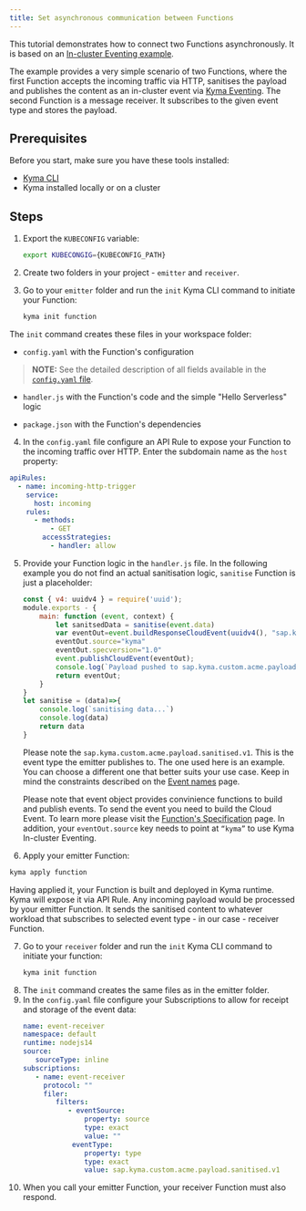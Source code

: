 ```yaml
---
title: Set asynchronous communication between Functions
---
```


This tutorial demonstrates how to connect two Functions asynchronously. It is based on an [In-cluster Eventing example](https://github.com/kyma-project/examples/pull/188).

The example provides a very simple scenario of two Functions, where the first Function accepts the incoming traffic via HTTP, sanitises the payload and publishes the content as an in-cluster event via [Kyma Eventing](https://kyma-project.io/docs/kyma/latest/01-overview/main-areas/eventing/).
The second Function is a message receiver. It subscribes to the given event type and stores the payload.

## Prerequisites

Before you start, make sure you have these tools installed:

- [Kyma CLI](https://github.com/kyma-project/cli)
- Kyma installed locally or on a cluster

## Steps

1. Export the `KUBECONFIG` variable:
   ```bash
   export KUBECONGIG={KUBECONFIG_PATH}
   ```
2. Create two folders in your project - `emitter` and `receiver`.
3. Go to your `emitter` folder and run the `init` Kyma CLI command to initiate your Function:

   ```bash
   kyma init function
    ```

  The `init` command creates these files in your workspace folder:

  - `config.yaml`	with the Function's configuration

>**NOTE:** See the detailed description of all fields available in the [`config.yaml` file](../../05-technical-reference/svls-06-function-configuration-file.md).

  - `handler.js` with the Function's code and the simple "Hello Serverless" logic
  
  - `package.json` with the Function's dependencies

4. In the `config.yaml` file configure an API Rule to expose your Function to the incoming traffic over HTTP. Enter the subdomain name as the `host` property:

  ```yaml
  apiRules:
    - name: incoming-http-trigger
      service:
        host: incoming
      rules:
        - methods:
            - GET
          accessStrategies:
            - handler: allow
  ```

5. Provide your Function logic in the `handler.js` file. In the following example you do not find an actual sanitisation logic, `sanitise` Function is just a placeholder:

   ```js
   const { v4: uuidv4 } = require('uuid');
   module.exports - {
       main: function (event, context) {
           let sanitsedData = sanitise(event.data)
           var eventOut=event.buildResponseCloudEvent(uuidv4(), "sap.kyma.custom.acme.payload.sanitised.v1", sanitisedData);
           eventOut.source="kyma"
           eventOut.specversion="1.0"
           event.publishCloudEvent(eventOut);
           console.log(`Payload pushed to sap.kyma.custom.acme.payload.sanitised.v1`,eventOut)
           return eventOut;
       }
   }
   let sanitise = (data)=>{
       console.log(`sanitising data...`)
       console.log(data)
       return data
   }
   ```
   Please note the `sap.kyma.custom.acme.payload.sanitised.v1`. This is the event type the emitter publishes to. The one used here is an example. You can choose a different one that better suits your use case. Keep in mind the constraints described on the [Event names](https://kyma-project.io/docs/kyma/latest/05-technical-reference/evnt-01-event-names) page.

   Please note that event object provides convinience functions to build and publish events. To send the event you need to build the Cloud Event. To learn more please visit the [Function's Specification](https://kyma-project.io/docs/kyma/latest/05-technical-reference/svls-08-function-specification#event-object-sdk) page. In addition, your `eventOut.source` key needs to point at `“kyma”` to use Kyma In-cluster Eventing.

6. Apply your emitter Function:

  ```bash
  kyma apply function
  ```
   Having applied it, your Function is built and deployed in Kyma runtime. Kyma will expose it via API Rule. Any incoming payload would be processed by your emitter Function. It sends the sanitised content to whatever workload that subscribes to selected event type - in our case - receiver Function.

7. Go to your `receiver` folder and run the `init` Kyma CLI command to initiate your function:
   ```bash
   kyma init function
   ```
8. The `init` command creates the same files as in the emitter folder.
9.  In the `config.yaml` file configure your Subscriptions to allow for receipt and storage of the event data:
    ```yaml
    name: event-receiver
    namespace: default
    runtime: nodejs14
    source:
       sourceType: inline
    subscriptions:
       - name: event-receiver
         protocol: ""
         filer:
            filters:
               - eventSource:
                   property: source
                   type: exact
                   value: ""
                eventType:
                   property: type
                   type: exact
                   value: sap.kyma.custom.acme.payload.sanitised.v1
    ```
10.  When you call your emitter Function, your receiver Function must also respond.
